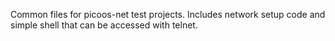 Common files for picoos-net test projects. Includes network setup code and simple
shell that can be accessed with telnet.